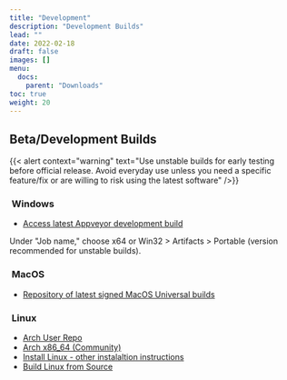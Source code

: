 ```yaml
---
title: "Development"
description: "Development Builds"
lead: ""
date: 2022-02-18
draft: false
images: []
menu:
  docs:
    parent: "Downloads"
toc: true
weight: 20
---
```


## Beta/Development Builds

{{< alert context="warning" text="Use unstable builds for early testing before official release. Avoid everyday use unless you need a specific feature/fix or are willing to risk using the latest software" />}}

### <i class="fa-brands fa-windows"></i>&nbsp;Windows

- [Access latest Appveyor development build](https://www.moneymanagerex.org/component/weblinks/weblink/30-download/35-download-unstable-windows?Itemid=435&task=weblink.go)

Under "Job name," choose x64 or Win32 > Artifacts > Portable (version recommended for unstable builds).

### <i class="fa-brands fa-apple"></i>&nbsp;MacOS

- [Repository of latest signed MacOS Universal builds](https://mmex.ipx.co.uk/)



### <i class="fa-brands fa-linux"></i>&nbsp;Linux

- [Arch User Repo](https://aur.archlinux.org/packages/moneymanagerex-git/)
- [Arch x86_64 (Community)](https://www.archlinux.org/packages/community/x86_64/moneymanagerex/)
- [Install Linux - other instalaltion instructions](https://github.com/moneymanagerex/moneymanagerex/blob/master/INSTALL.md#linux)
- [Build Linux from Source](https://github.com/moneymanagerex/moneymanagerex/blob/master/BUILD.md#linux)